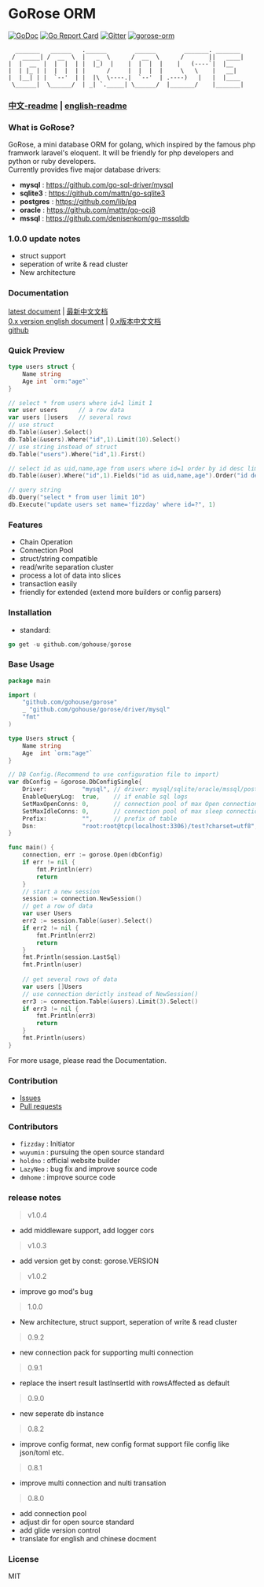 # GoRose ORM
[![GoDoc](https://godoc.org/github.com/gohouse/gorose?status.svg)](https://godoc.org/github.com/gohouse/gorose)
[![Go Report Card](https://goreportcard.com/badge/github.com/gohouse/gorose)](https://goreportcard.com/report/github.com/gohouse/gorose)
[![Gitter](https://badges.gitter.im/gohouse/gorose.svg)](https://gitter.im/gorose/wechat)
<a target="_blank" href="https://jq.qq.com/?_wv=1027&k=5JJOG9E">
<img border="0" src="http://pub.idqqimg.com/wpa/images/group.png" alt="gorose-orm" title="gorose-orm"></a>

```
  _______   ______   .______        ______        _______. _______ 
 /  _____| /  __  \  |   _  \      /  __  \      /       ||   ____|
|  |  __  |  |  |  | |  |_)  |    |  |  |  |    |   (----`|  |__   
|  | |_ | |  |  |  | |      /     |  |  |  |     \   \    |   __|  
|  |__| | |  `--'  | |  |\  \----.|  `--'  | .----)   |   |  |____ 
 \______|  \______/  | _| `._____| \______/  |_______/    |_______|
```
### [中文-readme](https://github.com/gohouse/gorose/blob/master/README_zh-cn.md) | [english-readme](https://github.com/gohouse/gorose/blob/master/README.md)

### What is GoRose?

GoRose, a mini database ORM for golang, which inspired by the famous php framwork laravel's eloquent. It will be friendly for php developers and python or ruby developers.  
Currently provides five major database drivers:   
- **mysql** : <https://github.com/go-sql-driver/mysql>  
- **sqlite3** : <https://github.com/mattn/go-sqlite3>  
- **postgres** : <https://github.com/lib/pq>  
- **oracle** : <https://github.com/mattn/go-oci8>  
- **mssql** : <https://github.com/denisenkom/go-mssqldb>  

### 1.0.0 update notes
- struct support  
- seperation of write & read cluster  
- New architecture  


### Documentation

[latest document](https://www.kancloud.cn/fizz/gorose) | [最新中文文档](https://www.kancloud.cn/fizz/gorose)  
[0.x version english document](https://gohouse.github.io/gorose/dist/en/index.html) | [0.x版本中文文档](https://gohouse.github.io/gorose/dist/zh-cn/index.html)  
[github](https://github.com/gohouse/gorose)  

### Quick Preview

```go
type users struct {
	Name string
	Age int `orm:"age"`
}

// select * from users where id=1 limit 1
var user users      // a row data
var users []users   // several rows
// use struct
db.Table(&user).Select()
db.Table(&users).Where("id",1).Limit(10).Select()
// use string instead of struct
db.Table("users").Where("id",1).First()

// select id as uid,name,age from users where id=1 order by id desc limit 10
db.Table(&user).Where("id",1).Fields("id as uid,name,age").Order("id desc").Limit(10).Get()

// query string
db.Query("select * from user limit 10")
db.Execute("update users set name='fizzday' where id=?", 1)
```

### Features

- Chain Operation
- Connection Pool
- struct/string compatible
- read/write separation cluster
- process a lot of data into slices  
- transaction easily  
- friendly for extended (extend more builders or config parsers)  

### Installation

- standard:  
```go
go get -u github.com/gohouse/gorose
```

### Base Usage
```go
package main

import (
	"github.com/gohouse/gorose"
	_ "github.com/gohouse/gorose/driver/mysql"
	"fmt"
)

type Users struct {
	Name string
	Age  int `orm:"age"`
}

// DB Config.(Recommend to use configuration file to import)
var dbConfig = &gorose.DbConfigSingle{
    Driver:          "mysql", // driver: mysql/sqlite/oracle/mssql/postgres
    EnableQueryLog:  true,    // if enable sql logs
    SetMaxOpenConns: 0,       // connection pool of max Open connections, default zero
    SetMaxIdleConns: 0,       // connection pool of max sleep connections
    Prefix:          "",      // prefix of table
    Dsn:             "root:root@tcp(localhost:3306)/test?charset=utf8", // db dsn
}

func main() {
	connection, err := gorose.Open(dbConfig)
	if err != nil {
		fmt.Println(err)
		return
	}
	// start a new session
	session := connection.NewSession()
	// get a row of data
	var user Users
	err2 := session.Table(&user).Select()
	if err2 != nil {
		fmt.Println(err2)
		return
	}
	fmt.Println(session.LastSql)
	fmt.Println(user)
	
	// get several rows of data
	var users []Users
	// use connection derictly instead of NewSession()
	err3 := connection.Table(&users).Limit(3).Select()
	if err3 != nil {
		fmt.Println(err3)
		return
	}
	fmt.Println(users)
}
```

For more usage, please read the Documentation.

### Contribution

- [Issues](https://github.com/gohouse/gorose/issues)
- [Pull requests](https://github.com/gohouse/gorose/pulls)

### Contributors

- `fizzday` : Initiator  
- `wuyumin` : pursuing the open source standard  
- `holdno`  : official website builder  
- `LazyNeo` : bug fix and improve source code  
- `dmhome`  : improve source code 
 
### release notes

> v1.0.4

- add middleware support, add logger cors

> v1.0.3

- add version get by const: gorose.VERSION

> v1.0.2

- improve go mod's bug

> 1.0.0

- New architecture, struct support, seperation of write & read cluster  

> 0.9.2  

- new connection pack for supporting multi connection

> 0.9.1  

- replace the insert result lastInsertId with rowsAffected as default

> 0.9.0  

- new seperate db instance

> 0.8.2  

- improve config format, new config format support file config like json/toml etc.

> 0.8.1

- improve multi connection and nulti transation

> 0.8.0  

- add connection pool  
- adjust dir for open source standard  
- add glide version control  
- translate for english and chinese docment  

### License

MIT
